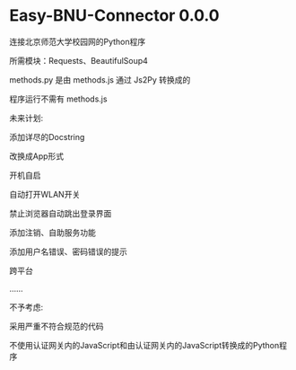 # Easy-BNU-Connector 0.0.0

连接北京师范大学校园网的Python程序

所需模块：Requests、BeautifulSoup4

methods.py 是由 methods.js 通过 Js2Py 转换成的

程序运行不需有 methods.js



未来计划:

添加详尽的Docstring

改换成App形式

开机自启

自动打开WLAN开关

禁止浏览器自动跳出登录界面

添加注销、自助服务功能

添加用户名错误、密码错误的提示

跨平台

……


不予考虑:

采用严重不符合规范的代码

不使用认证网关内的JavaScript和由认证网关内的JavaScript转换成的Python程序


